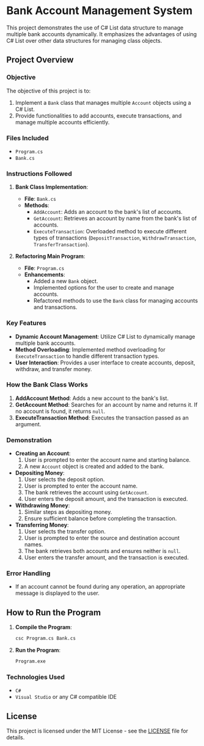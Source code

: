 # Bank Account Management System

This project demonstrates the use of C# List data structure to manage multiple bank accounts dynamically. It emphasizes the advantages of using C# List over other data structures for managing class objects.

## Project Overview

### Objective

The objective of this project is to:
1. Implement a `Bank` class that manages multiple `Account` objects using a C# List.
2. Provide functionalities to add accounts, execute transactions, and manage multiple accounts efficiently.

### Files Included

- `Program.cs`
- `Bank.cs`

### Instructions Followed

1. **Bank Class Implementation**:
    - **File**: `Bank.cs`
    - **Methods**:
        - `AddAccount`: Adds an account to the bank's list of accounts.
        - `GetAccount`: Retrieves an account by name from the bank's list of accounts.
        - `ExecuteTransaction`: Overloaded method to execute different types of transactions (`DepositTransaction`, `WithdrawTransaction`, `TransferTransaction`).

2. **Refactoring Main Program**:
    - **File**: `Program.cs`
    - **Enhancements**:
        - Added a new `Bank` object.
        - Implemented options for the user to create and manage accounts.
        - Refactored methods to use the `Bank` class for managing accounts and transactions.

### Key Features

- **Dynamic Account Management**: Utilize C# List to dynamically manage multiple bank accounts.
- **Method Overloading**: Implemented method overloading for `ExecuteTransaction` to handle different transaction types.
- **User Interaction**: Provides a user interface to create accounts, deposit, withdraw, and transfer money.

### How the Bank Class Works

1. **AddAccount Method**: Adds a new account to the bank's list.
2. **GetAccount Method**: Searches for an account by name and returns it. If no account is found, it returns `null`.
3. **ExecuteTransaction Method**: Executes the transaction passed as an argument.

### Demonstration

- **Creating an Account**:
    1. User is prompted to enter the account name and starting balance.
    2. A new `Account` object is created and added to the bank.
- **Depositing Money**:
    1. User selects the deposit option.
    2. User is prompted to enter the account name.
    3. The bank retrieves the account using `GetAccount`.
    4. User enters the deposit amount, and the transaction is executed.
- **Withdrawing Money**:
    1. Similar steps as depositing money.
    2. Ensure sufficient balance before completing the transaction.
- **Transferring Money**:
    1. User selects the transfer option.
    2. User is prompted to enter the source and destination account names.
    3. The bank retrieves both accounts and ensures neither is `null`.
    4. User enters the transfer amount, and the transaction is executed.

### Error Handling

- If an account cannot be found during any operation, an appropriate message is displayed to the user.

## How to Run the Program

1. **Compile the Program**:
    ```bash
    csc Program.cs Bank.cs
    ```
2. **Run the Program**:
    ```bash
    Program.exe
    ```

### Technologies Used

- `C#`
- `Visual Studio` or any C# compatible IDE

## License

This project is licensed under the MIT License - see the [LICENSE](LICENSE) file for details.


